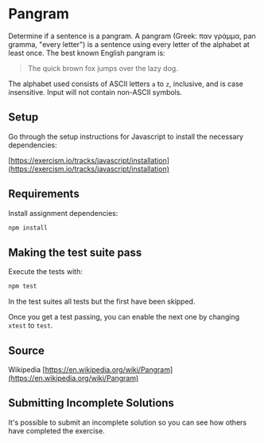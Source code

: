 # Pangram

Determine if a sentence is a pangram. A pangram (Greek: παν γράμμα, pan gramma,
"every letter") is a sentence using every letter of the alphabet at least once.
The best known English pangram is:
> The quick brown fox jumps over the lazy dog.

The alphabet used consists of ASCII letters `a` to `z`, inclusive, and is case
insensitive. Input will not contain non-ASCII symbols.

## Setup

Go through the setup instructions for Javascript to install the necessary
dependencies:

[https://exercism.io/tracks/javascript/installation](https://exercism.io/tracks/javascript/installation)

## Requirements

Install assignment dependencies:

```bash
npm install
```

## Making the test suite pass

Execute the tests with:

```bash
npm test
```

In the test suites all tests but the first have been skipped.

Once you get a test passing, you can enable the next one by changing `xtest` to
`test`.

## Source

Wikipedia [https://en.wikipedia.org/wiki/Pangram](https://en.wikipedia.org/wiki/Pangram)

## Submitting Incomplete Solutions

It's possible to submit an incomplete solution so you can see how others have
completed the exercise.

